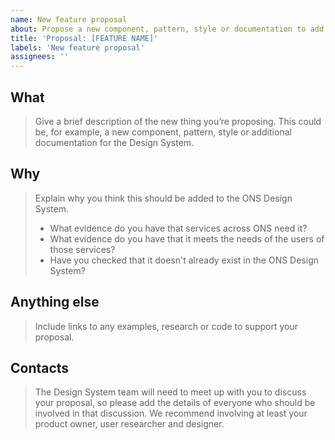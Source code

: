 ```yaml
---
name: New feature proposal
about: Propose a new component, pattern, style or documentation to add to the ONS Design System
title: 'Proposal: [FEATURE NAME]'
labels: 'New feature proposal'
assignees: ''
---
```


<!--

(!) Before you fill in this proposal template

- If you are suggesting a change to something that already exists in the ONS Design System, please propose it by commenting on the GitHub discussion (https://github.com/ONSdigital/design-system/discussions) for that component, pattern or style. You can get to the discussion using the direct link at the bottom of each page in the Design System.

- If you are proposing something new, check the Design System backlog (https://trello.com/b/dsgMhRlq/ons-design-system) first, to make sure something similar hasn't already been proposed. Please add any examples of evidence of your own, if it has already been proposed.

-->

## What

> Give a brief description of the new thing you’re proposing. This could be, for example, a new component, pattern, style or additional documentation for the Design System.

## Why

> Explain why you think this should be added to the ONS Design System.
>
> - What evidence do you have that services across ONS need it?
> - What evidence do you have that it meets the needs of the users of those services?
> - Have you checked that it doesn't already exist in the ONS Design System?

## Anything else

> Include links to any examples, research or code to support your proposal.

## Contacts

> The Design System team will need to meet up with you to discuss your proposal, so please add the details of everyone who should be involved in that discussion. We recommend involving at least your product owner, user researcher and designer.
